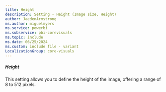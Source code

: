```yaml
---
title: Height
description: Setting - Height (Image size, Height)
author: JaedenArmstrong
ms.author: miguelmyers
ms.service: powerbi
ms.subservice: pbi-corevisuals
ms.topic: include
ms.date: 06/25/2024
ms.custom: include file - variant
LocalizationGroup: core-visuals
---
```

##### Height

This setting allows you to define the height of the image, offering a range of 8 to 512 pixels.
